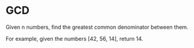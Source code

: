 # GCD

Given n numbers, find the greatest common denominator between them.

For example, given the numbers [42, 56, 14], return 14.